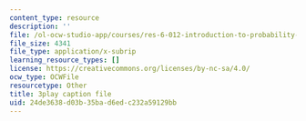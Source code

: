 ```yaml
---
content_type: resource
description: ''
file: /ol-ocw-studio-app/courses/res-6-012-introduction-to-probability-spring-2018/24de3638d03b35bad6edc232a59129bb_0IJFBMIU6x4.srt
file_size: 4341
file_type: application/x-subrip
learning_resource_types: []
license: https://creativecommons.org/licenses/by-nc-sa/4.0/
ocw_type: OCWFile
resourcetype: Other
title: 3play caption file
uid: 24de3638-d03b-35ba-d6ed-c232a59129bb
---
```

